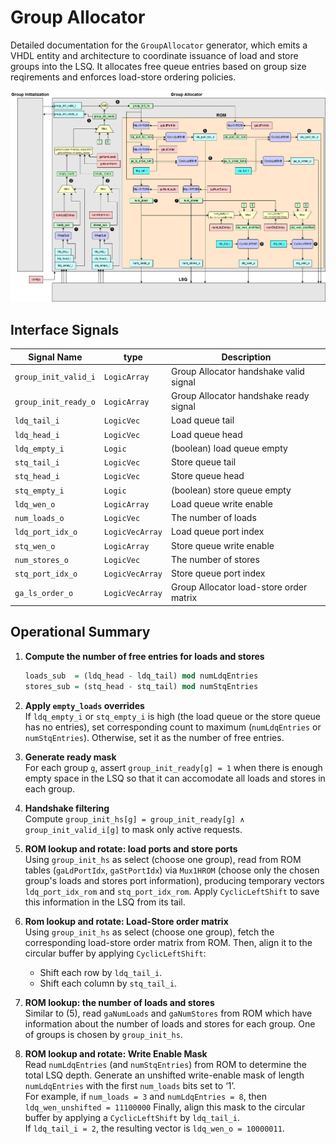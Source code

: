 # Group Allocator

Detailed documentation for the `GroupAllocator` generator, which emits a VHDL entity and architecture to coordinate issuance of load and store groups into the LSQ. It allocates free queue entries based on group size reqirements and enforces load-store ordering policies.

![Group Allocator](./figs/group_allocator.png)

## Interface Signals

| Signal Name         | type           | Description     |
| ------------------- | -------------- | --------------- |
| `group_init_valid_i`| `LogicArray`   | Group Allocator handshake valid signal|
| `group_init_ready_o`| `LogicArray`   | Group Allocator handshake ready signal |
| `ldq_tail_i`        | `LogicVec`     | Load queue tail|
| `ldq_head_i`        | `LogicVec`     | Load queue head |
| `ldq_empty_i`       | `Logic`        | (boolean) load queue empty|
| `stq_tail_i`        | `LogicVec`     | Store queue tail|
| `stq_head_i`        | `LogicVec`     | Store queue head|
| `stq_empty_i`       | `Logic`        | (boolean) store queue empty|
| `ldq_wen_o`         | `LogicArray`   | Load queue write enable|
| `num_loads_o`       | `LogicVec`     | The number of loads |
| `ldq_port_idx_o`    | `LogicVecArray`| Load queue port index |
| `stq_wen_o`         | `LogicArray`   | Store queue write enable|
| `num_stores_o`      | `LogicVec`     | The number of stores|
| `stq_port_idx_o`    | `LogicVecArray`| Store queue port index|
| `ga_ls_order_o`     | `LogicVecArray`| Group Allocator load-store order matrix |

## Operational Summary
1. **Compute the number of free entries for loads and stores**  
     ```vhdl
     loads_sub  = (ldq_head - ldq_tail) mod numLdqEntries  
     stores_sub = (stq_head - stq_tail) mod numStqEntries
     ```  

2. **Apply `empty_loads` overrides**  
If `ldq_empty_i` or `stq_empty_i` is high (the load queue or the store queue has no entries), set corresponding count to maximum (`numLdqEntries` or `numStqEntries`). Otherwise, set it as the number of free entries.

3. **Generate ready mask**  
For each group `g`, assert `group_init_ready[g] = 1` when there is enough empty space in the LSQ so that it can accomodate all loads and stores in each group.

4. **Handshake filtering**  
Compute `group_init_hs[g] = group_init_ready[g] ∧ group_init_valid_i[g]` to mask only active requests.

5. **ROM lookup and rotate: load ports and store ports**  
Using `group_init_hs` as select (choose one group), read from ROM tables (`gaLdPortIdx`, `gaStPortIdx`) via `Mux1HROM` (choose only the chosen group's loads and stores port information), producing temporary vectors `ldq_port_idx_rom` and `stq_port_idx_rom`. Apply `CyclicLeftShift` to save this information in the LSQ from its tail.

6. **Rom lookup and rotate: Load-Store order matrix**  
  Using `group_init_hs` as select (choose one group), fetch the corresponding load-store order matrix from ROM. Then, align it to the circular buffer by applying `CyclicLeftShift`:  
    - Shift each row by `ldq_tail_i`.  
    - Shift each column by `stq_tail_i`.

8. **ROM lookup: the number of loads and stores**  
Similar to (5), read `gaNumLoads` and `gaNumStores` from ROM which have information about the number of loads and stores for each group. One of groups is chosen by `group_init_hs`.

9. **ROM lookup and rotate: Write Enable Mask**  
    Read `numLdqEntries` (and `numStqEntries`) from ROM to determine the total LSQ depth.    Generate an unshifted write-enable mask of length `numLdqEntries` with the first `num_loads` bits set to ‘1’.  
    For example, if `num_loads = 3` and `numLdqEntries = 8`, then `ldq_wen_unshifted = 11100000`     Finally, align this mask to the circular buffer by applying a `CyclicLeftShift` by `ldq_tail_i`.  
    If `ldq_tail_i = 2`, the resulting vector is `ldq_wen_o = 10000011`.
